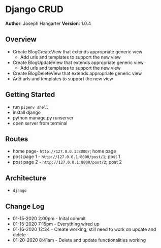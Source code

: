 # Django CRUD

**Author**: Joseph Hangarter
**Version**: 1.0.4

## Overview
* Create BlogCreateView that extends appropriate generic view
    * Add urls and templates to support the new view
* Create BlogUpdateView that extends appropriate generic view
    * Add urls and templates to support the new view
* Create BlogDeleteView that extends appropriate generic view
* Add urls and templates to support the new view

## Getting Started
* run `pipenv shell`
* install django
* python manage.py runserver
* open server from terminal

## Routes
* home page- `http://127.0.0.1:8000/`; home page
* post page 1 - `http://127.0.0.1:8000/post/1`; post 1
* post page 2 - `http://127.0.0.1:8000/post/2`; post 2

## Architecture
* `django`

## Change Log
* 01-15-2020 2:00pm - Inital commit
* 01-15-2020 7:15pm - Everything wired up
* 01-16-2020 12:34 - Create working, still need to work on update and delete
* 01-20-2020 8:41am - Delete and update functionalities working

